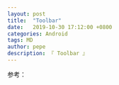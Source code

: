 ```yaml
---
layout: post
title:  "Toolbar"
date:   2019-10-30 17:12:00 +0800
categories: Android
tags: MD
author: pepe
description: 『 Toolbar 』
---
```




























参考：




















